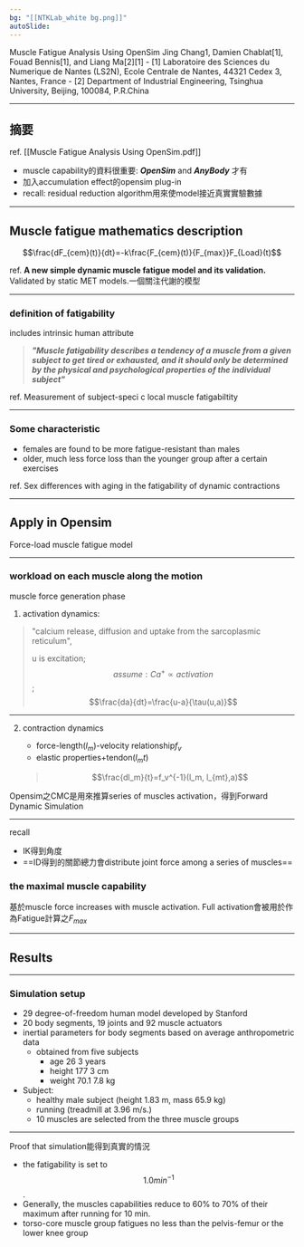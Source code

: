 ```yaml
---
bg: "[[NTKLab_white bg.png]]"
autoSlide:
---
```


<style>
    .reveal {
        font-family: 'Times New Roman', '標楷體';
        font-size: 30px;
        text-align: left;
        color: black;
        background-size: cover;
        background-position: center;
	}
	.reveal h1,
	.reveal h2,
	.reveal h3,
	.reveal h4,
	.reveal h5,
	.reveal h6 {
	  font-family: 'Times New Roman', '標楷體';
	  color: black;
	}
	.with-border{
		border: 1px solid red;
	}
</style>
<grid drag="70 10" drop="-3 40">
Muscle Fatigue Analysis Using OpenSim
<!-- element style="font-size: 40px;align: left; text-align: left;color: white"-->
</grid>

<grid drag="80 10" drop="-3 70">
Jing Chang1, Damien Chablat[1], Fouad Bennis[1], and Liang Ma[2][1] 
- [1] Laboratoire des Sciences du Numerique de Nantes (LS2N), Ecole Centrale de Nantes, 44321 Cedex 3, Nantes, France 
- [2]  Department of Industrial Engineering, Tsinghua University, Beijing, 100084, P.R.China
</grid>
<!-- slide bg="[[NTKLab_white bg_cover_resize.png]]"element style="font-size: 25px"-->

---
## 摘要
ref. [[Muscle Fatigue Analysis Using OpenSim.pdf]]
- muscle capability的資料很重要: ***OpenSim*** and ***AnyBody*** 才有
- 加入accumulation effect的opensim plug-in
- recall: residual reduction algorithm用來使model接近真實實驗數據

---
## Muscle fatigue mathematics description
$$\frac{dF_{cem}(t)}{dt}=-k\frac{F_{cem}(t)}{F_{max}}F_{Load}(t)$$

ref. **A new simple dynamic muscle fatigue model and its validation.**
Validated by static MET models.一個關注代謝的模型

---
### definition of fatigability 
includes intrinsic human attribute
>***"Muscle fatigability describes a tendency of a muscle from a given subject to get tired or exhausted, and it should only be determined by the physical and psychological properties of the individual subject"***

ref. Measurement of subject-speci c local muscle fatigabiltity

---
### Some characteristic
- females are found to be more fatigue-resistant than males
- older, much less force loss than the younger group after a certain exercises

ref. Sex differences with aging in the fatigability of dynamic contractions

---
## Apply in Opensim
Force-load muscle fatigue model

---
### workload on each muscle along the motion
muscle force generation phase

1. activation dynamics:
>"calcium release, diffusion and uptake from the sarcoplasmic reticulum",
>
>u is excitation; $$assume:Ca^+ \propto activation$$;
>$$\frac{da}{dt}=\frac{u-a}{\tau(u,a)}$$

---
2. contraction dynamics
	- force-length($l_m$)-velocity relationship$f_v$
	- elastic properties+tendon($l_mt$)	
	
	>$$\frac{dl_m}{t}=f_v^{-1}(l_m, l_{mt},a)$$

Opensim之CMC是用來推算series of muscles activation，得到Forward Dynamic Simulation

---
recall
- IK得到角度
- ==ID得到的關節總力會distribute joint force among a series of muscles==
### the maximal muscle capability
基於muscle force increases with muscle activation.
Full activation會被用於作為Fatigue計算之$F_{max}$

---
## Results

---
### Simulation setup
- 29 degree-of-freedom human model developed by Stanford
- 20 body segments, 19 joints and 92 muscle actuators
- inertial parameters for body segments based on average anthropometric data 
	- obtained from five subjects 
		- age 26 3 years
		- height 177 3 cm
		- weight 70.1 7.8 kg
- Subject: 
	- healthy male subject (height 1.83 m, mass 65.9 kg)
	- running (treadmill at 3.96 m/s.)
	- 10 muscles are selected from the three muscle groups

---
Proof that simulation能得到真實的情況
- the fatigability is set to $$1.0 min^{-1}$$. 
- Generally, the muscles capabilities reduce to 60% to 70% of their maximum after running for 10 min.
- torso-core muscle group fatigues no less than the pelvis-femur or the lower knee group